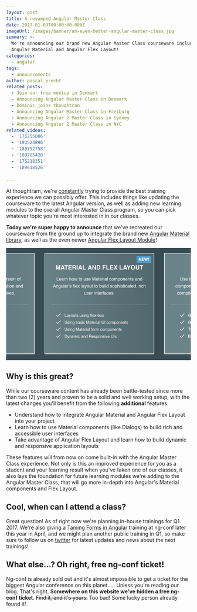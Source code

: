 ```yaml
---
layout: post
title: A revamped Angular Master Class
date: 2017-01-09T00:00:00.000Z
imageUrl: /images/banner/an-even-better-angular-master-class.jpg
summary: >-
  We're announcing our brand new Angular Master Class courseware including
  Angular Material and Angular Flex Layout!
categories:
  - angular
tags:
  - announcements
author: pascal_precht
related_posts:
  - Join our free meetup in Denmark
  - Announcing Angular Master Class in Denmark
  - Dominic joins thoughtram
  - Announcing Angular Master Class in Freiburg
  - Announcing Angular 2 Master Class in Sydney
  - Announcing Angular 2 Master Class in NYC
related_videos:
  - '175255006'
  - '193524896'
  - '189792758'
  - '189785428'
  - '175218351'
  - '189618526'

---
```


At thoughtram, we're [constantly](/announcements/2015/10/26/angular-master-class-extended-ngupgrade.html) trying to provide the best training experience we can possibly offer. This includes things like updating the courseware to the latest Angular version, as well as adding new learning modules to the overall Angular Master Class program, so you can pick whatever topic you're most interested in in our classes.

**Today we're super happy to announce** that we've recreated our courseware from the ground up to integrate the brand new [Angular Material library](http://material.angular.io), as well as the even newer [Angular Flex Layout Module](https://github.com/angular/flex-layout)!

<a href="http://thoughtram.io/angular-master-class.html#whats-inside" title="What's inside Angular Master Class?"><img src="/images/website-topic-box.png" alt="Angular Master Class topic box"></a>

## Why is this great?

While our courseware content has already been battle-tested since more than two (2) years and proven to be a solid and well working setup, with the latest changes you'll benefit from the following **additional** features:

- Understand how to integrate Angular Material and Angular Flex Layout into your project
- Learn how to use Material components (like Dialogs) to build rich and accessible user interfaces
- Take advantage of Angular Flex Layout and learn how to build dynamic and responsive application layouts

These features will from now on come built-in with the Angular Master Class experience. Not only is this an improved experience for you as a student and your learning result when you've taken one of our classes, it also lays the foundation for future learning modules we're adding to the Angular Master Class, that will go more in-depth into Angular's Material components and Flex Layout.

## Cool, when can I attend a class?

Great question! As of right now we're planning in-house trainings for Q1 2017. We're also giving a [Taming Forms in Angular](https://www.ng-conf.org/register/) training at ng-conf later this year in April, and we might plan another public training in Q1, so make sure to follow us on [twitter](http://twitter.com/thoughtram) for latest updates and news about the next trainings!

## What else...? Oh right, free ng-conf ticket!

Ng-conf is already sold out and it's almost impossible to get a ticket for the biggest Angular conference on this planet..... Unless you're reading our blog. That's right. **Somewhere on this website we've hidden a free ng-conf ticket**. <s>Find it, and it's yours.</s> Too bad! Some lucky person already found it!
